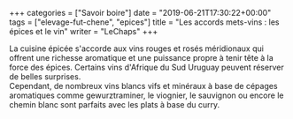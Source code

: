 +++
categories = ["Savoir boire"]
date = "2019-06-21T17:30:22+00:00"
tags = ["elevage-fut-chene", "epices"] 
title = "Les accords mets-vins : les épices et le vin"
writer = "LeChaps"
+++

La cuisine épicée s'accorde aux vins rouges et rosés méridionaux qui offrent une richesse aromatique et une puissance propre à tenir tête à la force des épices. Certains vins d'Afrique du Sud Uruguay peuvent réserver de belles surprises.  
Cependant, de nombreux vins blancs vifs et minéraux à base de cépages aromatiques comme gewurztraminer, le viognier, le sauvignon ou encore le chemin blanc sont parfaits avec les plats à base du curry.

